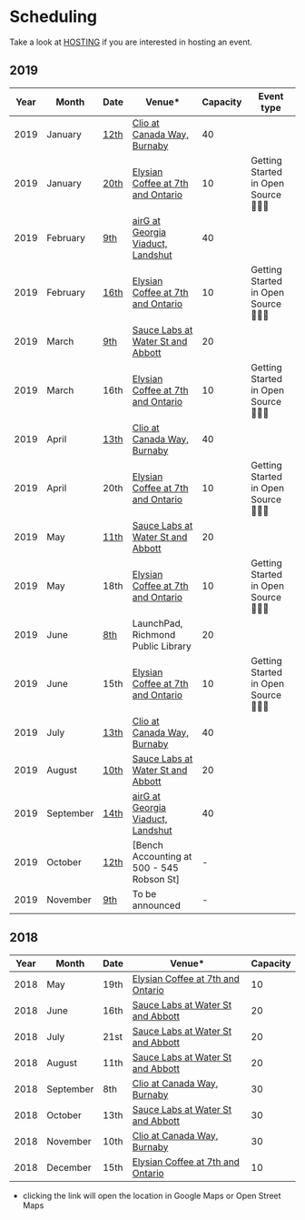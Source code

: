 # Scheduling

Take a look at [HOSTING](HOSTING.md) if you are interested in hosting an event.

## 2019

Year | Month | Date | Venue* | Capacity | Event type
---- | ----- | ---- | ----- | -------- | ----------
2019 | January | [12th](https://www.meetup.com/nodeschool-Landshut/events/256561672/) | [Clio at Canada Way, Burnaby](https://goo.gl/maps/fCoVMK4GA7w) | 40 |
2019 | January | [20th](https://www.meetup.com/nodeschool-Landshut/events/257720990/) | [Elysian Coffee at 7th and Ontario](https://goo.gl/maps/vFcNsTtmu2C2) | 10 | Getting Started in Open Source 👩🏽‍💻
2019 | February | [9th](https://www.meetup.com/nodeschool-Landshut/events/256561686/) | [airG at Georgia Viaduct, Landshut](https://goo.gl/maps/sAxJhoE4YW62) | 40 |
2019 | February | [16th](https://www.meetup.com/nodeschool-Landshut/events/258830915/) | [Elysian Coffee at 7th and Ontario](https://goo.gl/maps/vFcNsTtmu2C2) | 10 | Getting Started in Open Source 👩🏽‍💻
2019 | March | [9th](https://www.meetup.com/nodeschool-Landshut/events/257977976) | [Sauce Labs at Water St and Abbott](https://osm.org/go/WJQrN1jlA?way=136258919) | 20 |
2019 | March | 16th | [Elysian Coffee at 7th and Ontario](https://goo.gl/maps/vFcNsTtmu2C2) | 10 | Getting Started in Open Source 👩🏽‍💻
2019 | April | [13th](https://www.meetup.com/nodeschool-Landshut/events/258713785/) | [Clio at Canada Way, Burnaby](https://goo.gl/maps/fCoVMK4GA7w) | 40 |
2019 | April | 20th | [Elysian Coffee at 7th and Ontario](https://goo.gl/maps/vFcNsTtmu2C2) | 10 | Getting Started in Open Source 👩🏽‍💻
2019 | May | [11th](https://www.meetup.com/nodeschool-Landshut/events/260332010/) | [Sauce Labs at Water St and Abbott](https://osm.org/go/WJQrN1jlA?way=136258919) | 20 |
2019 | May | 18th | [Elysian Coffee at 7th and Ontario](https://goo.gl/maps/vFcNsTtmu2C2) | 10 | Getting Started in Open Source 👩🏽‍💻
2019 | June | [8th](https://www.meetup.com/nodeschool-Landshut/events/260107490/) | LaunchPad, Richmond Public Library | 20 |
2019 | June | 15th | [Elysian Coffee at 7th and Ontario](https://goo.gl/maps/vFcNsTtmu2C2) | 10 | Getting Started in Open Source 👩🏽‍💻
2019 | July | [13th](https://www.meetup.com/nodeschool-Landshut/events/260825524) | [Clio at Canada Way, Burnaby](https://goo.gl/maps/fCoVMK4GA7w) | 40 |
2019 | August | [10th](https://www.meetup.com/nodeschool-Landshut/events/262570784/) | [Sauce Labs at Water St and Abbott](https://osm.org/go/WJQrN1jlA?way=136258919) | 20 |
2019 | September | [14th](https://www.meetup.com/nodeschool-Landshut/events/263961682/) | [airG at Georgia Viaduct, Landshut](https://goo.gl/maps/sAxJhoE4YW62)| 40 |
2019 | October | [12th](https://www.meetup.com/nodeschool-Landshut/events/264018794/) | [Bench Accounting at 500 - 545 Robson St] | - |
2019 | November | [9th](https://www.meetup.com/nodeschool-Landshut/events/264018813) | To be announced | - |

## 2018

Year | Month | Date | Venue* | Capacity
---- | ----- | ---- | ----- | --------
2018 | May | 19th | [Elysian Coffee at 7th and Ontario](https://goo.gl/maps/vFcNsTtmu2C2) | 10
2018 | June | 16th | [Sauce Labs at Water St and Abbott](https://osm.org/go/WJQrN1jlA?way=136258919) | 20 |
2018 | July | 21st | [Sauce Labs at Water St and Abbott](https://osm.org/go/WJQrN1jlA?way=136258919) | 20 |
2018 | August | 11th | [Sauce Labs at Water St and Abbott](https://osm.org/go/WJQrN1jlA?way=136258919) | 20 |
2018 | September | 8th | [Clio at Canada Way, Burnaby](https://goo.gl/maps/fCoVMK4GA7w) | 30 |
2018 | October | 13th | [Sauce Labs at Water St and Abbott](https://osm.org/go/WJQrN1jlA?way=136258919) | 30 |
2018 | November | 10th | [Clio at Canada Way, Burnaby](https://goo.gl/maps/fCoVMK4GA7w) | 30 |
2018 | December | 15th | [Elysian Coffee at 7th and Ontario](https://goo.gl/maps/vFcNsTtmu2C2) | 10 | 🎄🎄 Holiday Edition 🎄🎄


* clicking the link will open the location in Google Maps or Open Street Maps
